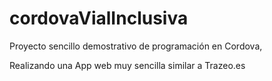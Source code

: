 # cordovaVialInclusiva

Proyecto sencillo demostrativo de programación en Cordova,

Realizando una App web muy sencilla similar a Trazeo.es